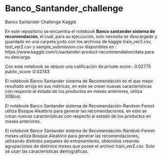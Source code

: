# Banco_Santander_challenge
Banco Santander Challenge Kaggle
<P>En este repositorio se encuentra el notebook <b>Banco santander sistema de recomendación</b>, el cual, para su ejeccución, solo necesita se descargado y guardado en una carpeta junto con los archivos de kaggle train_ver2.csv, test_ver2.csv y sample_submission.csv disponibles en : https://www.kaggle.com/c/santander-product-recommendation/data para su descarga.</P>
<p>Con este notebook se obtuvo una calificación de private score : 0.02775
public_score :0.02743</p>
<p>El notebook Banco Santander sistema de Recomendación es el que mejor resultado arroja en sus métricas, en este se crean nuevas características con respecto al estado de los productos en meses anteriores, utiliza XGBost.</p>
<p>El notebook Banco Santander sistema de Recomendación-Random-Forest utiliza Bosque Aleatório para generar las recomendaciones, en este se crean nuevas características con respecto al estado de los productos en meses anteriores.</p>
<p>El notebook Banco Santander sistema de Recomendación-Random-Forest-meses utiliza Bosque Aleatório para generar las recomendaciones, utilizando distintos paquetes de entrenamiento, obtenidos creando agrupaciones de distintos meses que posee el archivo train_ver2.csv. Solo se usan las características demográficas.</p>

